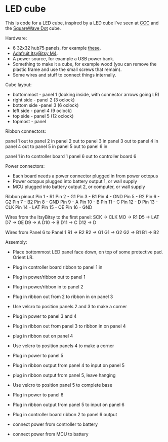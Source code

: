 # LED cube

This is code for a LED cube, inspired by a LED cube I've seen at
[CCC](https://en.wikipedia.org/wiki/Chaos_Communication_Congress) and the
[SquareWave Dot](https://squarewave.io/) cube.

Hardware:

  * 6 32x32 hub75 panels, for example [these](https://www.aliexpress.com/item/33023473536.html).
  * [Adafruit ItsyBitsy M4](https://www.adafruit.com/product/3800).
  * A power source, for example a USB power bank.
  * Something to make it a cube, for example wood (you can remove the plastic
    frame and use the small screws that remain).
  * Some wires and stuff to connect things internally.


Cube layout:

- bottommost - panel 1 (looking inside, with connector arrows going LR)
- right side - panel 2 (3 oclock)
- bottom side -panel 3 (6 oclock)
- left side - panel 4 (9 oclock)
- top side - panel 5 (12 oclock)
- topmost - panel

Ribbon connectors:

panel 1 out to panel 2 in
panel 2 out to panel 3 in
panel 3 out to panel 4 in
panel 4 out to panel 5 in
panel 5 out to panel 6 in

panel 1 in to controller board 1
panel 6 out to controller board 6

Power connectors:
- Each board needs a power connector plugged in from power octopus
- Power octopus plugged into battery output 1, or wall supply
- MCU plugged into battery output 2, or computer, or wall supply


Ribbon pinout
Pin 1 - R1
Pin 2 - G1
Pin 3 - B1
Pin 4 - GND
Pin 5 - R2
Pin 6 - G2
Pin 7 - B2
Pin 8 - GND
Pin 9 - A
Pin 10 - B
Pin 11 - C
Pin 12 - D
Pin 13 - CLK
Pin 14 - LAT
Pin 15 - OE
Pin 16 - GND

Wires from the ItsyBitsy to the first panel:
SCK -> CLK
MO -> R1
D5 -> LAT
D7 -> OE
D9 -> A
D10 -> B
D11 -> C
D12 -> D

Wires from Panel 6 to Panel 1
R1 -> R2
R2 -> G1
G1 -> G2
G2 -> B1
B1 -> B2

Assembly:

- Place bottommost LED panel face down, on top of some protective pad. Orient LR.
- Plug in controller board ribbon to panel 1 in
- Plug in power/ribbon out to panel 1
- Plug in power/ribbon in to panel 2
- Plug in ribbon out from 2 to ribbon in on panel 3

- Use velcro to position panels 2 and 3 to make a corner
- Plug in power to panel 3 and 4
- Plug in ribbon out from panel 3 to ribbon in on panel 4
- plug in ribbon out on panel 4
- Use velcro to position panels 4 to make a corner

- Plug in power to panel 5
- Plug in ribbon output from panel 4 to input on panel 5
- plug in ribbon output from panel 5, leave hanging
- Use velcro to position panel 5 to complete base

- Plug in power to panel 6
- Plug in ribbon output from panel 5 to input on panel 6
- Plug in controller board ribbon 2 to panel 6 output

- connect power from controller to battery
- connect power from MCU to battery
